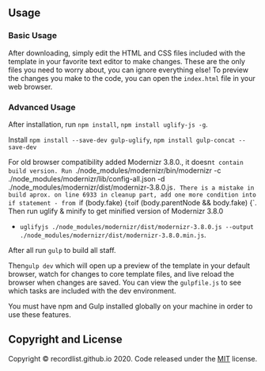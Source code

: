 ## Usage

### Basic Usage

After downloading, simply edit the HTML and CSS files included with the template in your favorite text editor to make changes. These are the only files you need to worry about, you can ignore everything else! To preview the changes you make to the code, you can open the `index.html` file in your web browser.

### Advanced Usage

After installation, run `npm install`, `npm install uglify-js -g`.

Install `npm install --save-dev gulp-uglify`, `npm install gulp-concat --save-dev`

For old browser compatibility added Modernizr 3.8.0., it doesn`t contain build version.
Run `./node_modules/modernizr/bin/modernizr -c ./node_modules/modernizr/lib/config-all.json -d ./node_modules/modernizr/dist/modernizr-3.8.0.js`.
There is a mistake in build aprox. on line 6933 in cleanup part, add one more condition into if statement - from `if (body.fake) {` to `if (body.parentNode && body.fake) {`.
Then run uglify & minify to get minified version of Modernizr 3.8.0 
- `uglifyjs ./node_modules/modernizr/dist/modernizr-3.8.0.js --output ./node_modules/modernizr/dist/modernizr-3.8.0.min.js`.

After all run `gulp` to build all staff.

Then`gulp dev` which will open up a preview of the template in your default browser, watch for changes to core template files, and live reload the browser when changes are saved. You can view the `gulpfile.js` to see which tasks are included with the dev environment.

You must have npm and Gulp installed globally on your machine in order to use these features.

## Copyright and License

Copyright © recordlist.github.io 2020. Code released under the [MIT](https://github.com/recordlist/recordlist.github.io/blob/master/LICENSE) license.